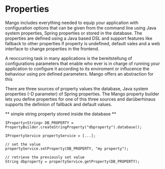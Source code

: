 # Properties

Mango includes everything needed to equip your application with configuration options that can be given from the command line using Java system properties, Spring properties or stored in the database.
The properties are defined using a Java based DSL and support features like fallback to other properties if property is undefined, default vales and a web interface to change properties in the frontend.

A reoccurring task in many applications is the bereitstellung of configurations parameters that enable who ever is in charge of running your application to configure it according to its enviroment or influcence the behaviour using pre defined parameters.
Mango offers an abstraction for this 

There are three sources of property values the database, Java system properties (-D parameter) of Spring properties. The Mango property builder lets you define properties for one of this three sources and darüberhinaus supports the definiion of fallback and default values.

** simple string property stored inside the database **
```
IProperty<String> DB_PROPERTY = PropertyBuilder.createStringProperty("dbproperty").database();

IPropertyService propertyService = [...];

// set the value
propertyService.setProperty(DB_PROPERTY, "my property");

// retrieve the previously set value
String dbproperty = propertyService.getProperty(DB_PROPERTY);

```